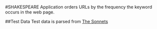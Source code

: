 #SHAKESPEARE
Application orders URLs by the frequency the keyword occurs in the web page. 

##Test Data
Test data is parsed from [The Sonnets](http://shakespeare.mit.edu/Poetry/sonnets.html)